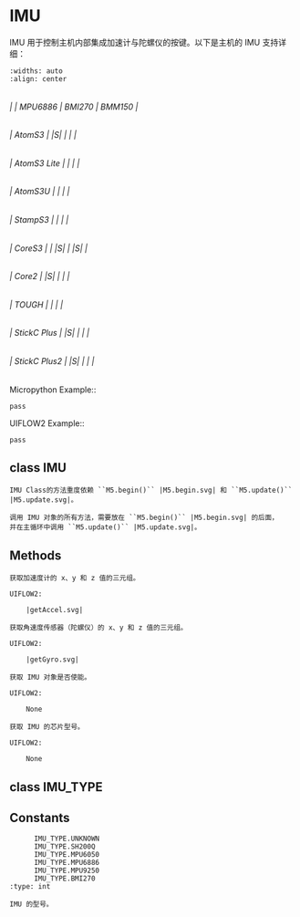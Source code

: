 # IMU


<!-- .. include:: ../refs/system.ref -->
<!-- .. include:: ../refs/hardware.imu.ref -->

IMU 用于控制主机内部集成加速计与陀螺仪的按键。以下是主机的 IMU 支持详细：

<!-- .. table:: -->
    :widths: auto
    :align: center
###### 

###### |                 | MPU6886 | BMI270 | BMM150 |

###### | AtomS3          | |S|     |        |        |

###### | AtomS3 Lite     |         |        |        |

###### | AtomS3U         |         |        |        |

###### | StampS3         |         |        |        |

###### | CoreS3          |         | |S|    | |S|    |

###### | Core2           | |S|     |        |        |

###### | TOUGH           |         |        |        |

###### | StickC Plus     | |S|     |        |        |

###### | StickC Plus2    | |S|     |        |        |


<!-- .. |S| unicode:: U+2714 -->

Micropython Example::

    pass

UIFLOW2 Example::

    pass

## class IMU


<!-- .. important:: -->

    IMU Class的方法重度依赖 ``M5.begin()`` |M5.begin.svg| 和 ``M5.update()`` |M5.update.svg|。

    调用 IMU 对象的所有方法，需要放在 ``M5.begin()`` |M5.begin.svg| 的后面，
    并在主循环中调用 ``M5.update()`` |M5.update.svg|。

## Methods


<!-- .. method:: IMU.getAccel() -> tuple[float, float, float] -->

    获取加速度计的 x、y 和 z 值的三元组。

    UIFLOW2:

        |getAccel.svg|

<!-- .. method:: IMU.getGyro() -> tuple[float, float, float] -->

    获取角速度传感器（陀螺仪）的 x、y 和 z 值的三元组。

    UIFLOW2:

        |getGyro.svg|

<!-- .. method:: IMU.isEnabled() -> bool -->

    获取 IMU 对象是否使能。

    UIFLOW2:

        None

<!-- .. method:: IMU.getType() -> int -->

    获取 IMU 的芯片型号。

    UIFLOW2:

        None

## class IMU_TYPE


## Constants


<!-- .. data:: IMU_TYPE.NULL -->
          IMU_TYPE.UNKNOWN
          IMU_TYPE.SH200Q
          IMU_TYPE.MPU6050
          IMU_TYPE.MPU6886
          IMU_TYPE.MPU9250
          IMU_TYPE.BMI270
    :type: int

    IMU 的型号。